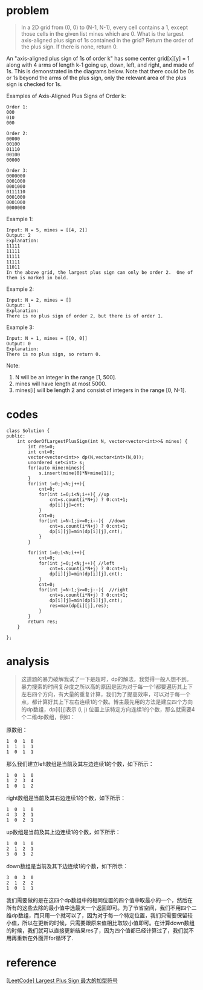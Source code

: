 # problem
>In a 2D grid from (0, 0) to (N-1, N-1), every cell contains a 1, except those cells in the given list mines which are 0. What is the largest axis-aligned plus sign of 1s contained in the grid? Return the order of the plus sign. If there is none, return 0.

An "axis-aligned plus sign of 1s of order k" has some center grid[x][y] = 1 along with 4 arms of length k-1 going up, down, left, and right, and made of 1s. This is demonstrated in the diagrams below. Note that there could be 0s or 1s beyond the arms of the plus sign, only the relevant area of the plus sign is checked for 1s.

Examples of Axis-Aligned Plus Signs of Order k:

```
Order 1:
000
010
000

Order 2:
00000
00100
01110
00100
00000

Order 3:
0000000
0001000
0001000
0111110
0001000
0001000
0000000
```
Example 1:
```
Input: N = 5, mines = [[4, 2]]
Output: 2
Explanation:
11111
11111
11111
11111
11011
In the above grid, the largest plus sign can only be order 2.  One of them is marked in bold.
```

Example 2:
```
Input: N = 2, mines = []
Output: 1
Explanation:
There is no plus sign of order 2, but there is of order 1.
```

Example 3:
```
Input: N = 1, mines = [[0, 0]]
Output: 0
Explanation:
There is no plus sign, so return 0.
```

Note:
1. N will be an integer in the range [1, 500].
2. mines will have length at most 5000.
3. mines[i] will be length 2 and consist of integers in the range [0, N-1].

# codes
```
class Solution {
public:
    int orderOfLargestPlusSign(int N, vector<vector<int>>& mines) {
        int res=0;
        int cnt=0;
        vector<vector<int>> dp(N,vector<int>(N,0));
        unordered_set<int> s;
        for(auto mine:mines){
            s.insert(mine[0]*N+mine[1]);
        }
        for(int j=0;j<N;j++){
            cnt=0;
            for(int i=0;i<N;i++){ //up
                cnt=s.count(i*N+j) ? 0:cnt+1;
                dp[i][j]=cnt;
            }
            cnt=0;
            for(int i=N-1;i>=0;i--){  //down
                cnt=s.count(i*N+j) ? 0:cnt+1;
                dp[i][j]=min(dp[i][j],cnt);
            }
        }
        
        for(int i=0;i<N;i++){
            cnt=0;
            for(int j=0;j<N;j++){ //left
                cnt=s.count(i*N+j) ? 0:cnt+1;
                dp[i][j]=min(dp[i][j],cnt);
            }
            cnt=0;
            for(int j=N-1;j>=0;j--){  //right
                cnt=s.count(i*N+j) ? 0:cnt+1;
                dp[i][j]=min(dp[i][j],cnt);
                res=max(dp[i][j],res);
            }
        }
        return res;
    }
    
};
```

# analysis
>这道题的暴力破解我试了一下是超时，dp的解法，我觉得一般人想不到。
暴力搜索的时间复杂度之所以高的原因是因为对于每一个1都要遍历其上下左右四个方向，有大量的重复计算，我们为了提高效率，可以对于每一个点，都计算好其上下左右连续1的个数。博主最先用的方法是建立四个方向的dp数组，dp[i][j]表示 (i, j) 位置上该特定方向连续1的个数，那么就需要4个二维dp数组，例如：

原数组：
```
1  0  1  0
1  1  1  1
1  0  1  1
```
那么我们建立left数组是当前及其左边连续1的个数，如下所示：
```
1  0  1  0
1  2  3  4
1  0  1  2
```
right数组是当前及其右边连续1的个数，如下所示：
```
1  0  1  0
4  3  2  1
1  0  2  1
```
up数组是当前及其上边连续1的个数，如下所示：
```
1  0  1  0
2  1  2  1
3  0  3  2
```
down数组是当前及其下边连续1的个数，如下所示：
```
3  0  3  0
2  1  2  2
1  0  1  1
```
我们需要做的是在这四个dp数组中的相同位置的四个值中取最小的一个，然后在所有的这些去除的最小值中选最大一个返回即可。为了节省空间，我们不用四个二维dp数组，而只用一个就可以了，因为对于每一个特定位置，我们只需要保留较小值，所以在更新的时候，只需要跟原来值相比取较小值即可。在计算down数组的时候，我们就可以直接更新结果res了，因为四个值都已经计算过了，我们就不用再重新在外面开for循环了.


# reference
[[LeetCode] Largest Plus Sign 最大的加型符号][1]

[1]: http://www.cnblogs.com/grandyang/p/8679286.html